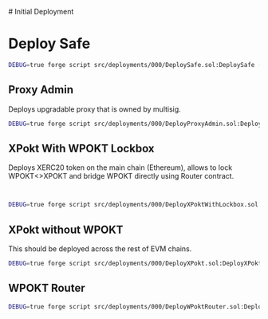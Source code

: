 # Initial Deployment

# Deploy Safe

```sh
DEBUG=true forge script src/deployments/000/DeploySafe.sol:DeploySafe --chain sepolia --fork-url sepolia
```

## Proxy Admin

Deploys upgradable proxy that is owned by multisig.

```sh
DEBUG=true forge script src/deployments/000/DeployProxyAdmin.sol:DeployProxyAdmin --chain sepolia --fork-url sepolia
```

## XPokt With WPOKT Lockbox

Deploys XERC20 token on the main chain (Ethereum), allows to lock WPOKT<>XPOKT
and bridge WPOKT directly using Router contract.

```sh


DEBUG=true forge script src/deployments/000/DeployXPoktWithLockbox.sol:DeployXPoktWithLockbox --chain sepolia --fork-url sepolia --account FRESH_EOA --broadcast
```

## XPokt without WPOKT

This should be deployed across the rest of EVM chains.

```sh
DEBUG=true forge script src/deployments/000/DeployXPokt.sol:DeployXPokt --chain-id 84532 --fork-url baseSepolia --account FRESH_EOA --broadcast
```

## WPOKT Router

```sh
DEBUG=true forge script src/deployments/000/DeployWPoktRouter.sol:DeployWPoktRouter --chain sepolia --fork-url sepolia --account DEPLOYER_EOA --broadcast
```
